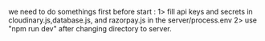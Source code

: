 we need to do somethings first before start :
1> fill api keys and secrets in cloudinary.js,database.js, and razorpay.js in the server/process.env
2> use "npm run dev" after changing directory to server.